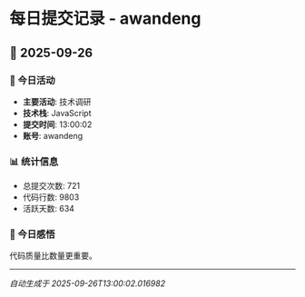 # 每日提交记录 - awandeng

## 📅 2025-09-26

### 🎯 今日活动
- **主要活动**: 技术调研
- **技术栈**: JavaScript
- **提交时间**: 13:00:02
- **账号**: awandeng

### 📊 统计信息
- 总提交次数: 721
- 代码行数: 9803
- 活跃天数: 634

### 💭 今日感悟
代码质量比数量更重要。

---
*自动生成于 2025-09-26T13:00:02.016982*
